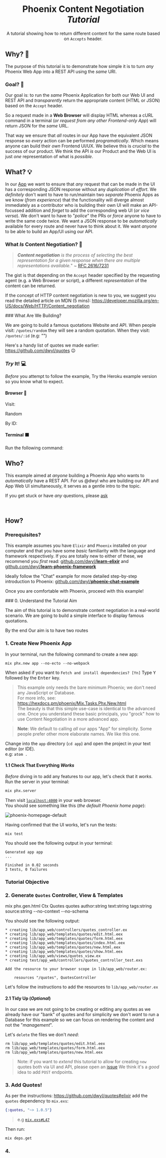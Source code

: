 <div align="center">

# Phoenix Content Negotiation _Tutorial_

A tutorial showing how to return different content
for the same route based on `Accepts` header.

</div>

## Why? 🤷

The purpose of this tutorial is to demonstrate how simple
it is to turn _any_ Phoenix Web App into a REST API
using the _same_ URI.



### Goal? 🎯

Our goal is:
to run the _same_ Phoenix Application for both our Web UI and REST API
and _transparently_ return the appropriate content (HTML or JSON)
based on the `Accept` header.

So a request made in a **Web Browser** will display HTML
whereas a cURL command in a terminal
(_or request from any other Frontend-only App_)
will return JSON for the _same_ URL.

That way we ensure that _all_ routes in our App
have the equivalent JSON response
so _every_ action can be performed _programatically_.
Which means anyone can build their _own_ Frontend UI/UX.
We believe this is _crucial_ to the success of our product.
We think the API _is_ our Product and the Web UI
is just _one_ representation of what is _possible_.


## What? 💡

In our
[App](https://github.com/dwyl/app)
we want to ensure that
_any_ request that can be made in the UI
has a corresponding JSON response
without any _duplication_ of _effort_.
We _definitely_ don't want to have to
run/maintain two _separate_ Phoenix Apps
as we know (_from experience_)
that the functionality will diverge
almost immediately
as a contributor who is building their own UI
will make an API-focussed addition and _forget_
to add the corresponding web UI (_or vice versa_).
We don't want to have to "_police_" the PRs
or _force_ anyone to have to write the same code twice.
We want a JSON response to be _automatically_ available
for every route and never have to think about it.
We want _anyone_ to be able to build an App/UI
using our API.



### What _Is_ Content Negotiation? 💭

> _**Content negotiation** is the process of selecting
the best representation for a given response
when there are multiple representations available._"
~ [RFC 2616/7231](https://tools.ietf.org/html/rfc7231#section-3.4)

The gist is that depending on the `Accept` header
specified by the requesting agent (e.g. a Web Browser or script),
a different _representation_ of the content can be returned.


If the concept of HTTP content negotiation is new to you,
we suggest you read the detailed article on MDN (5 mins):
https://developer.mozilla.org/en-US/docs/Web/HTTP/Content_negotiation


### What Are We Building?

We are going to build a famous quotations Website and API.
When people visit: `/quotes/random` they will see a random quotation.
When they visit: `/quotes/:id` (e.g: "")


Here's a handy list of quotes we made earlier:
https://github.com/dwyl/quotes 😉



### _Try_ It! 💻

_Before_ you attempt to follow the example,
Try the Heroku example version so you know what to expect.


#### Browser 📱

Visit:

Random

By ID:





#### Terminal ⬛

Run the following command:





## Who?


This example aimed at _anyone_ building a Phoenix App
who wants to _automatically_ have a REST API.
For us @dwyl
who are building our API and App Web UI simultaneously,
it serves as a gentle intro to the topic.

If you get stuck or have _any_ questions,
please
[ask](https://github.com/nelsonic/phoenix-content-negotiation-example/issues)

<br />

## How?

### Prerequisites?

This example assumes you have `Elixir` and `Phoenix`
installed on your computer
and that you have some _basic_ familiarity
with the language and framework respectively.
If you are totally new to either of these,
we recommend you _first_ read:
[github.com/dwyl/**learn-elixir**](https://github.com/dwyl/learn-elixir)
and
[github.com/dwyl/**learn-phoenix-framework**](https://github.com/dwyl/learn-phoenix-framework)

Ideally follow the "Chat" example
for more detailed step-by-step introduction to Phoenix:
[github.com/dwyl/**phoenix-chat-example**](https://github.com/dwyl/phoenix-chat-example)

Once you are comfortable with Phoenix, proceed with this example!


### 0. Understand the Tutorial Aim

The aim of this tutorial is to demonstrate
content negotiation in a real-world scenario.
We are going to build a simple interface to display
famous quotations.

By the end
Our aim is to have two routes



### 1. Create New Phoenix App

In your terminal, run the following command to create a new app:


```
mix phx.new app --no-ecto --no-webpack
```
When asked if you want to `Fetch and install dependencies? [Yn]`
Type <kbd>Y</kbd> followed by the <kbd>Enter</kbd> key.

> This example only needs the bare minimum Phoenix;
we don't need any JavaScript or Database. <br />
For more info, see:
https://hexdocs.pm/phoenix/Mix.Tasks.Phx.New.html <br />
> The beauty is that this simple use-case
is identical to the advanced one.
Once you understand these basic principals,
you "grock" how to use Content Negotiation in a more advanced app.

> **Note**: We default to calling _all_ our apps "App" for simplicity.
Some people prefer other more elaborate names. We like this one.


Change into the `app` directory (`cd app`)
and open the project in your text editor (or IDE). <br />
e.g: `atom .`

#### 1.1 Check That Everything _Works_

_Before_ diving in to add any features to our app,
let's check that it _works_.
Run the server in your terminal:

```sh
mix phx.server
```

Then visit [`localhost:4000`](http://localhost:4000) in your web browser. <br />
You should see something like this (_the default Phoenix home page_):

![phoenix-homepage-default](https://user-images.githubusercontent.com/194400/81491226-cfa09480-9283-11ea-9d3b-4687b3f4aae4.png)


Having confirmed that the UI works,
let's run the tests:

```
mix test
```

You should see the following output in your terminal:

```
Generated app app
...

Finished in 0.02 seconds
3 tests, 0 failures
```

### Tutorial Objective




### 2. Generate `Quotes` Controller, View & Templates   


mix phx.gen.html Ctx Quotes quotes author:string text:string tags:string source:string --no-context --no-schema

You should see the following output:

```
* creating lib/app_web/controllers/quotes_controller.ex
* creating lib/app_web/templates/quotes/edit.html.eex
* creating lib/app_web/templates/quotes/form.html.eex
* creating lib/app_web/templates/quotes/index.html.eex
* creating lib/app_web/templates/quotes/new.html.eex
* creating lib/app_web/templates/quotes/show.html.eex
* creating lib/app_web/views/quotes_view.ex
* creating test/app_web/controllers/quotes_controller_test.exs

Add the resource to your browser scope in lib/app_web/router.ex:

    resources "/quotes", QuotesController
```

Let's follow the instructions to add the resources to `lib/app_web/router.ex`



#### 2.1 Tidy Up (_Optional_)

In our case we are not going to be creating or editing any quotes
as we already have our "bank" of quotes
and for simplicity we don't _want_ to run a Database for this example
so we can focus on rendering the content and not the "_management_".

Let's `delete` the files we don't _need_:

```
rm lib/app_web/templates/quotes/edit.html.eex
rm lib/app_web/templates/quotes/form.html.eex
rm lib/app_web/templates/quotes/new.html.eex
```


> Note: if you want to _extend_ this tutorial
to allow for creating `new` quotes both via UI and API,
please open an
[issue](https://github.com/nelsonic/phoenix-content-negotiation-tutorial/issues)
We think it's a _good_ idea to add `POST` endpoints.



### 3. Add Quotes!

As per the instructions: https://github.com/dwyl/quotes#elixir
add the `quotes` dependency to `mix.exs`:

```elixir
{:quotes, "~> 1.0.5"}
```

> e.g [`mix.exs#L47`](https://github.com/nelsonic/phoenix-content-negotiation-tutorial/blob/721b4c208e01e79ea9f2671cba13b515049f310b/mix.exs#L47)

Then run:

```sh
mix deps.get
```

### 4.

